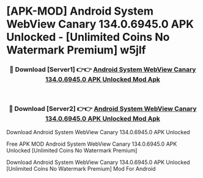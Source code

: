 # [APK-MOD] Android System WebView Canary 134.0.6945.0 APK Unlocked - [Unlimited Coins No Watermark Premium] w5jlf



<div align="center">
<h3>🔴 Download [Server1] 👉👉 <a href="https://momento.my/?title=Android_System_WebView_Canary_134.0.6945.0_APK_Unlocked">Android System WebView Canary 134.0.6945.0 APK Unlocked Mod Apk</a></h3><br>

<h3>🔴 Download [Server2] 👉👉 <a href="https://momento.my/?title=Android_System_WebView_Canary_134.0.6945.0_APK_Unlocked">Android System WebView Canary 134.0.6945.0 APK Unlocked Mod Apk</a></h3>
</div>



Download Android System WebView Canary 134.0.6945.0 APK Unlocked 

Free APK MOD Android System WebView Canary 134.0.6945.0 APK Unlocked [Unlimited Coins No Watermark Premium]

Download Android System WebView Canary 134.0.6945.0 APK Unlocked [Unlimited Coins No Watermark Premium] Mod For Android
